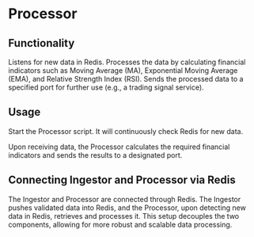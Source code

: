 # Processor 
## Functionality 
Listens for new data in Redis. 
Processes the data by calculating financial indicators such as Moving Average (MA), Exponential Moving Average (EMA), and Relative Strength Index (RSI). 
Sends the processed data to a specified port for further use (e.g., a trading signal service). 
## Usage 
Start the Processor script. It will continuously check Redis for new data. 
 
Upon receiving data, the Processor calculates the required financial indicators and sends the results to a designated port. 
 
## Connecting Ingestor and Processor via Redis 
The Ingestor and Processor are connected through Redis. The Ingestor pushes validated data into Redis, and the Processor, upon detecting new data in Redis, retrieves and processes it. This setup decouples the two components, allowing for more robust and scalable data processing.